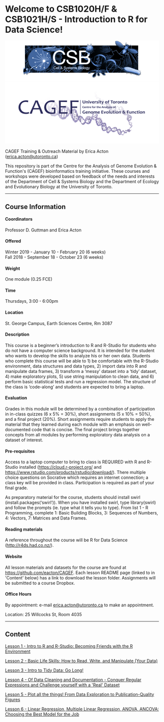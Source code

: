 
# Welcome to CSB1020H/F & CSB1021H/S - Introduction to R for Data Science!

![](CSB_banner.png)
![](CAGEF_new.png)

CAGEF Training & Outreach Material by Erica Acton (erica.acton@utoronto.ca)


This repository is part of the Centre for the Analysis of Genome Evolution & Function's (CAGEF) bioinformatics training initiative. These courses and workshops were developed based on feedback of the needs and interests of the Department of Cell & Systems Biology and the Department of Ecology and Evolutionary Biology at the University of Toronto.    

***

## Course Information


#### Coordinators

Professor D. Guttman and Erica Acton

#### Offered

Winter 2019 - January 10 - February 20 (6 weeks)     
Fall 2018 - September 18 - October 23 (6 weeks)

#### Weight

One module (0.25 FCE)

#### Time

Thursdays, 3:00 - 6:00pm

#### Location

St. George Campus, Earth Sciences Centre, Rm 3087

#### Description

This course is a beginner’s introduction to R and R-Studio for students who do not have a computer science background. It is intended for the student who wants to develop the skills to analyze his or her own data. Students who complete this course will be able to 1) be comfortable with the R-Studio environment, data structures and data types, 2) import data into R and manipulate data frames, 3) transform a ‘messy’ dataset into a ‘tidy’ dataset, 4) make exploratory plots, 5) use string manipulation to clean data, and 6) perform basic statistical tests and run a regression model. The structure of the class is ‘code-along’ and students are expected to bring a laptop. 

#### Evaluation

Grades in this module will be determined by a combination of participation in in-class quizzes (6 x 5% = 30%), short assignments (5 x 10% = 50%), and a final project (20%). Short assignments require students to apply the material that they learned during each module with an emphasis on well-documented code that is concise. The final project brings together concepts from all modules by performing exploratory data analysis on a dataset of interest.


#### Pre-requisites

Access to a laptop computer to bring to class is REQUIRED with R and R-Studio installed (https://cloud.r-project.org/ and https://www.rstudio.com/products/rstudio/download/). There multiple choice questions on Socrative which requires an internet connection; a class key will be provided in class. Participation is required as part of your final grade. 

As preparatory material for the course, students should install swirl (install.packages(‘swirl’)). When you have installed swirl, type library(swirl) and follow the prompts (ie. type what it tells you to type). From list 1 - R Programming, complete 1: Basic Building Blocks, 3: Sequences of Numbers, 4: Vectors, 7: Matrices and Data Frames.

#### Reading materials

A reference throughout the course will be R for Data Science (http://r4ds.had.co.nz/).

#### Website

All lesson materials and datasets for the course are found at https://github.com/eacton/CAGEF. Each lesson README page (linked to in 'Content' below) has a link to download the lesson folder. Assignments will be submitted to a course Dropbox.

#### Office Hours

By appointment: e-mail erica.acton@utoronto.ca to make an appointment. 

Location: 25 Willcocks St, Room 4035

***

## Content

[Lesson 1 - Intro to R and R-Studio: Becoming Friends with the R Environment](https://github.com/eacton/CAGEF/tree/master/Lesson_1)

[Lesson 2 - Basic Life Skills: How to Read, Write, and Manipulate (Your Data)](https://github.com/eacton/CAGEF/tree/master/Lesson_2)

[Lesson 3 - Intro to Tidy Data: Go Long!](https://github.com/eacton/CAGEF/tree/master/Lesson_3)

[Lesson 4 - Of Data Cleaning and Documentation - Conquer Regular Expressions and Challenge yourself with a 'Real' Dataset](https://github.com/eacton/CAGEF/tree/master/Lesson_4)

[Lesson 5 - Plot all the things! From Data Exploration to Publication-Quality Figures](https://github.com/eacton/CAGEF/tree/master/Lesson_5)

[Lesson 6 - Linear Regression, Multiple Linear Regression, ANOVA, ANCOVA: Choosing the Best Model for the Job](https://github.com/eacton/CAGEF/tree/master/Lesson_6)
